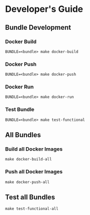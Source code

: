 # Developer's Guide

## Bundle Development

### Docker Build

```shell
BUNDLE=<bundle> make docker-build
```

### Docker Push

```shell
BUNDLE=<bundle> make docker-push
```

### Docker Run

```shell
BUNDLE=<bundle> make docker-run
```

### Test Bundle

```shell
BUNDLE=<bundle> make test-functional
```

## All Bundles

### Build all Docker Images

```shell
make docker-build-all
```

### Push all Docker Images

```shell
make docker-push-all
```

## Test all Bundles

```shell
make test-functional-all
```